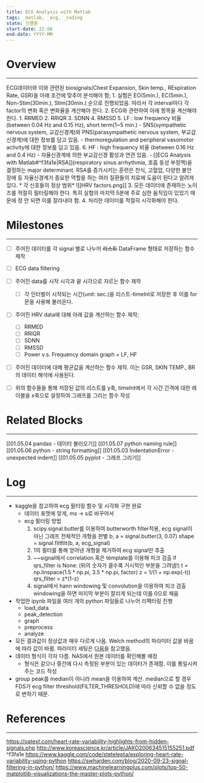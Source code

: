 ```yaml
---
title: ECG Analysis with Matlab
tags: _matlab, _ecg, _coding
state: 진행중
start-date: 22.08
end-date: YYYY-MM
---
```

# Overview
---
ECG데이터와 이와 관련된 biosignals(Chest Expansion, Skin temp., REspiration Rate, GSR)을 아래 조건에 맞추어 분석해야 함;
	1. 실험은 EO(5min.), EC(5min.), Non-Stim(30min.), Stim(30min.) 순으로 진행되었음. 따라서 각 interval마다 각 factor의 변화 혹은 변화율을 계산해야 한다.
	2. ECG와 관련하여 아래 항목을 계산해야 한다.
		1. RRMED
		2. RRIQR
		3. SDNN
		4. RMSSD
		5. LF : low frequency 비율 (between 0.04 Hz and 0.15 Hz), short term(1~5 min.)
			- SNS(sympathetic nervous system, 교감신경계)와 PNS(parasympathetic nervous system, 부교감신경계)에 대한 정보를 담고 있음.
			- thermoregulation and peripheral vasomotor activity에 대한 정보를 담고 있음.
		6. HF : high frequency 비율 (between 0.16 Hz and 0.4 Hz)
			- 자율신경계에 의한 부교감신경 활성과 연관 있음.
			- [[ECG Analysis with Matlab#^f3fa1e|RSA]](respiratory sinus arrhythmia, 호흡 동성 부정맥)을 결정하는 major determinant. RSA를 증가시키는 훈련은 천식, 고혈압, 다양한 불안 장애 등 자율신경계가 중요한 역할을 하는 여러 질환들의 치료에 도움이 된다고 알려져 있다.
		* 각 신호들의 정상 범위*
			![[HRV factors.png]]
	3. 모든 데이터에 존재하는 노이즈를 적절히 필터링해야 한다. 특히 실험의 마지막 5분에 주로 심한 움직임이 있었기 때문에 정 안 되면 이를 잘라내야 함.
	4. 처리한 데이터를 적절히 시각화해야 한다. 

# Milestones
---
- [ ] 주어진 데이터를 각 signal 별로 나누어 ~~리스트~~ DataFrame 형태로 저장하는 함수 제작
- [ ] ECG data filtering
- [ ] 주어진 data를 시작 시각과 끝 시각으로 자르는 함수 제작
	- [ ] 각 인터벌이 시작되는 시간(unit: sec.)을 리스트-timeInt로 저장한 후 이를 for문을 사용해 불러온다.
- [ ] 주어진 HRV data에 대해 아래 값을 계산하는 함수 제작;
	- [ ] RRMED
	- [ ] RRIQR
	- [ ] SDNN
	- [ ] RMSSD
	- [ ] Power v.s. Frequency domain graph + LF, HF
- [ ] 주어진 데이터에 대해 평균값을 계산하는 함수 제작. 이는 GSR, SKIN TEMP., BR의 데이터 해석에 사용된다.
- [ ] 위의 함수들을 통해 저장된 값의 리스트를 y축, timeInt에서 각 시간 간격에 대한 레이블을 x축으로 설정하여 그래프를 그리는 함수 작성


# Related Blocks
---
[[01.05.04 pandas - 데이터 불러오기]]
[[01.05.07 python naming rule]]
[[01.05.06 python - string formatting]]
[[01.05.03 IndentationError - unexpected indent]]
[[01.05.05 pyplot - 그래프 그리기]]

# Log
---
- kaggle을 참고하여 ecg 필터링 함수 및 시각화 구현 완료
	- 데이터 포맷에 맞게, ms -> s로 바꾸어서
	- ecg 필터링 방법
		1. scipy.signal.butter를 이용하여 butterworth filter적용, ecg signal이 아닌 그래프 전체적인 개형을 판별
			b, a = signal.butter(3, 0.07)
			shape = signal.filtfilt(b, a, ecg_signal)
		2. 1의 필터를 통해 얻어낸 개형을 제거하여 ecg signal만 추출
		3. ~~signal에서 correlation 혹은 template를 이용해 피크 검출
			if qrs_filter is None:
			(뒤의 숫자가 클수록 거시적인 부분을 그려냄!)
			t = np.linspace(1.5 * np.pi, 3.5 * np.pi, factor)
			z = 1/(1 + np.exp(-t))
			qrs_filter = z*(1-z)
		4. signal에서 hann windowing 및 convolution을 이용하여 피크 검출
			windowing을 하면 마지막 부분이 잘리게 되는데 이를 0으로 채움
- 작업한 ipynb 파일을 여러 개의 python 파일들로 나누어 리팩터링 진행
	- load_data
	- peak_detection
	- graph
	- preprocess
	- analyze
- 모든 결과값이 정상값과 매우 다르게 나옴. Welch method의 파라미터 값을 바꿈에 따라 값이 바뀜. 파라미터 세팅은 [다음](https://www.biopac.com/wp-content/uploads/app246.pdf)을 참고했음.
- 데이터 형식이 각자 다름. NAS에서 원본 데이터를 확인해볼 예정
	- 형식은 같으나 중간에 다시 측정된 부분이 있는 데이터가 존재함. 이를 통일시켜주는 코드 작성
- group peak를 median이 아니라 mean을 이용하여 계산. median으로 할 경우 FDS가 ecg filter threshold(FILTER_THRESHOLD)에 따라 신뢰할 수 없을 정도로 변하기 때문.
# References
---
https://oatext.com/heart-rate-variability-highlights-from-hidden-signals.php
http://www.koreascience.kr/article/JAKO200634515155251.pdf ^f3fa1e
https://www.kaggle.com/code/stetelepta/exploring-heart-rate-variability-using-python
https://swharden.com/blog/2020-09-23-signal-filtering-in-python/
https://www.machinelearningplus.com/plots/top-50-matplotlib-visualizations-the-master-plots-python/